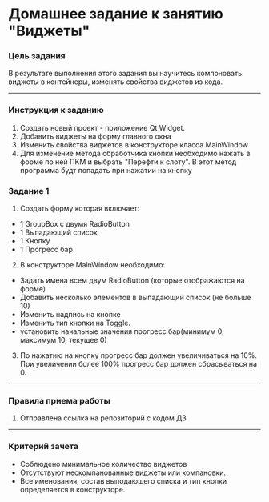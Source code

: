 # Домашнее задание к занятию "Виджеты"

### Цель задания

В результате выполнения этого задания вы научитесь компоновать виджеты в контейнеры, изменять свойства виджетов из кода.

------

### Инструкция к заданию

1. Создать новый проект - приложение Qt Widget.
2. Добавить виджеты на форму главного окна
3. Изменить свойства виджетов в конструкторе класса MainWindow
4. Для изменение метода обработчика кнопки необходимо нажать в форме по ней ПКМ и выбрать "Перефти к слоту".
   В этот метод программа будт попадать при нажатии на кнопку

### Задание 1

1. Создать форму которая включает:
* 1 GroupBox с двумя RadioButton
* 1 Выпадающий список 
* 1 Кнопку
* 1 Прогресс бар
2. В конструкторе MainWindow необходимо:
* Задать имена всем двум RadioButton (которые отображаются на форме)
* Добавить несколько элементов в выпадающий список (не больше 10)
* Изменить надпись на кнопке
* Изменить тип кнопки на Toggle.
* установить начальные значения прогресс бар(минимум 0, максимум 10, текущее 0) 
3. По нажатию на кнопку прогресс бар должен увеличиваться на 10%. При увеличении более 100% прогресс бар должен сбрасываться на 0.

------

### Правила приема работы

1. Отправлена ссылка на репозиторий с кодом ДЗ

------

### Критерий зачета

* Соблюдено минимальное количество виджетов
* Отсутствуют нескомпанованные виджеты или компановки.
* Все именования, состав выподающего списка и тип кнопки определяется в конструкторе.
